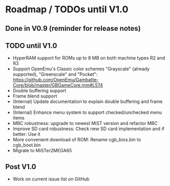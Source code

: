 Roadmap / TODOs until V1.0
==========================

Done in V0.9 (reminder for release notes)
-----------------------------------------

TODO until V1.0
---------------

* HyperRAM support for ROMs up to 8 MB on both machine types R2 and R3
* Support OpenEmu's Classic color schemes "Grayscale" (already supported),
  "Greenscale" and "Pocket": https://github.com/OpenEmu/Gambatte-Core/blob/master/GBGameCore.mm#L574
* Double buffering support
* Frame blend support
* (Internal) Update documentation to explain double buffering and frame blend
* (Internal) Enhance menu system to support checked/unchecked menu items
* MBC robustness: upgrade to newest MiST version and refactor MBC
* Improve SD card robustness: Check new SD card implementation
  and if better: Use it
* More convenient download of ROM: Rename cgb_bios.bin to cgb_boot.bin
* Migrate to MiSTer2MEGA65

Post V1.0
---------

* Work on current issue list on GitHub
